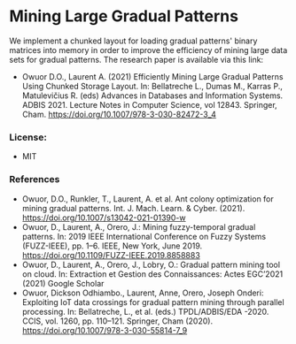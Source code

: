 # Mining Large Gradual Patterns 
We implement a chunked layout for loading gradual patterns' binary matrices into memory in order to improve the efficiency of mining large data sets for gradual patterns. The research paper is available via this link:

* Owuor D.O., Laurent A. (2021) Efficiently Mining Large Gradual Patterns Using Chunked Storage Layout. In: Bellatreche L., Dumas M., Karras P., Matulevičius R. (eds) Advances in Databases and Information Systems. ADBIS 2021. Lecture Notes in Computer Science, vol 12843. Springer, Cham. https://doi.org/10.1007/978-3-030-82472-3_4

### License:
* MIT

### References
* Owuor, D.O., Runkler, T., Laurent, A. et al. Ant colony optimization for mining gradual patterns. Int. J. Mach. Learn. & Cyber. (2021). https://doi.org/10.1007/s13042-021-01390-w
* Owuor, D., Laurent, A., Orero, J.: Mining fuzzy-temporal gradual patterns. In: 2019 IEEE International Conference on Fuzzy Systems (FUZZ-IEEE), pp. 1–6. IEEE, New York, June 2019.  https://doi.org/10.1109/FUZZ-IEEE.2019.8858883
* Owuor, D., Laurent, A., Orero, J., Lobry, O.: Gradual pattern mining tool on cloud. In: Extraction et Gestion des Connaissances: Actes EGC’2021 (2021)
Google Scholar
* Owuor, Dickson Odhiambo., Laurent, Anne, Orero, Joseph Onderi: Exploiting IoT data crossings for gradual pattern mining through parallel processing. In: Bellatreche, L., et al. (eds.) TPDL/ADBIS/EDA -2020. CCIS, vol. 1260, pp. 110–121. Springer, Cham (2020).  https://doi.org/10.1007/978-3-030-55814-7_9


